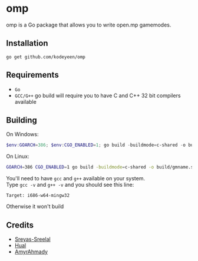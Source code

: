 # omp
omp is a Go package that allows you to write open.mp gamemodes.

## Installation

```shell
go get github.com/kodeyeen/omp
```

## Requirements

- `Go`
- `GCC/G++` go build will require you to have C and C++ 32 bit compilers available

## Building

On Windows:

```powershell
$env:GOARCH=386; $env:CGO_ENABLED=1; go build -buildmode=c-shared -o build/gmname.dll
```

On Linux:

```bash
GOARCH=386 CGO_ENABLED=1 go build -buildmode=c-shared -o build/gmname.so
```

You'll need to have `gcc` and `g++` available on your system.  
Type `gcc -v` and `g++ -v` and you should see this line:

```
Target: i686-w64-mingw32
```

Otherwise it won't build

## Credits

* [Sreyas-Sreelal](https://github.com/Sreyas-Sreelal)
* [Hual](https://github.com/Hual)
* [AmyrAhmady](https://github.com/AmyrAhmady)
